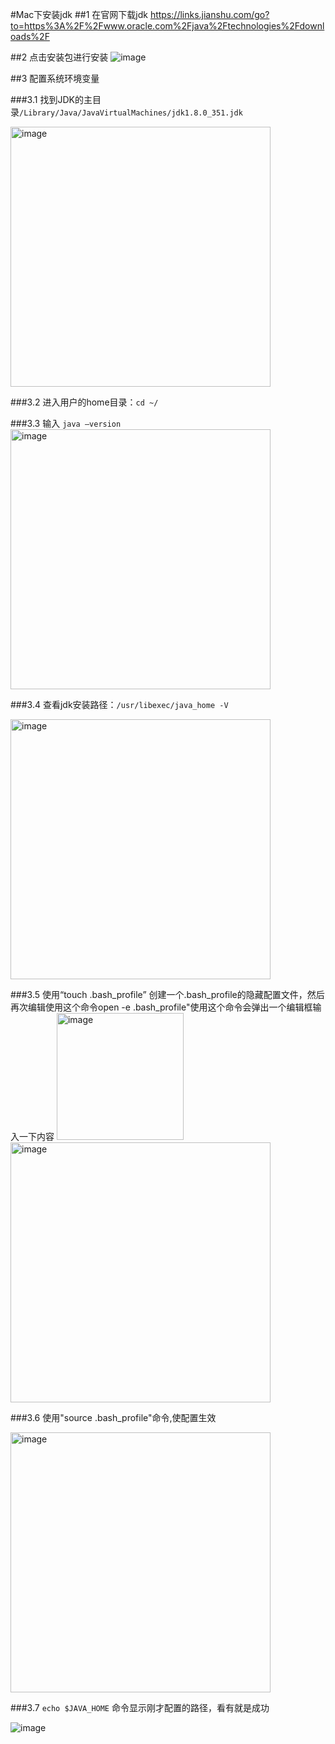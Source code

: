 #Mac下安装jdk
##1 在官网下载jdk
https://links.jianshu.com/go?to=https%3A%2F%2Fwww.oracle.com%2Fjava%2Ftechnologies%2Fdownloads%2F

##2 点击安装包进行安装
  ![image](https://user-images.githubusercontent.com/61699540/208234779-d588f77e-8202-4001-8c79-7772531955a1.png)
   
##3 配置系统环境变量

###3.1 找到JDK的主目录`/Library/Java/JavaVirtualMachines/jdk1.8.0_351.jdk`

<img width="416" alt="image" src="https://user-images.githubusercontent.com/61699540/208234791-3d81dfa6-3b14-4a85-8bd9-32f030360bba.png">

###3.2	进入用户的home目录：`cd ~/`

###3.3	输入 `java –version`
<img width="416" alt="image" src="https://user-images.githubusercontent.com/61699540/208234803-1403c67d-5406-463a-a21d-00ca7698efd8.png">
 
###3.4	查看jdk安装路径：`/usr/libexec/java_home -V`

<img width="416" alt="image" src="https://user-images.githubusercontent.com/61699540/208234812-1b2294e6-9752-4ef9-975d-27dbaf60d9e1.png">

###3.5 使用“touch .bash_profile” 创建一个.bash_profile的隐藏配置文件，然后再次编辑使用这个命令open -e .bash_profile"使用这个命令会弹出一个编辑框输入一下内容
<img width="203" alt="image" src="https://user-images.githubusercontent.com/61699540/208234827-15c3088e-02ff-4bcd-ba67-dcd28c285413.png">
<img width="416" alt="image" src="https://user-images.githubusercontent.com/61699540/208234839-af509069-6de2-45d6-8dc0-a149ffb550a9.png">

###3.6	使用"source .bash_profile"命令,使配置生效

<img width="416" alt="image" src="https://user-images.githubusercontent.com/61699540/208234859-08aee515-4c44-4c0d-9e19-b9fc36a54a36.png">

###3.7	`echo $JAVA_HOME` 命令显示刚才配置的路径，看有就是成功

![image](https://user-images.githubusercontent.com/61699540/208234339-0a152fd7-230a-48e5-a7b6-a72bfcec67f6.png)
